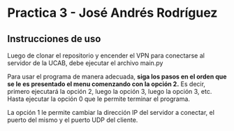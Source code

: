 # Practica 3 - José Andrés Rodríguez

## Instrucciones de uso

Luego de clonar el repositorio y encender el VPN para conectarse al servidor de la UCAB,
debe ejecutar el archivo main.py

Para usar el programa de manera adecuada, **siga los pasos en el orden que se le es presentado el menu comenzando con la opción 2.** Es decir, primero ejecutará la opción 2, luego la opción 3, luego la opción 3, etc. Hasta ejecutar la opción 0 que le permite terminar el programa.

La opción 1 le permite cambiar la dirección IP del servidor a conectar, el puerto del mismo y el puerto UDP del cliente.
